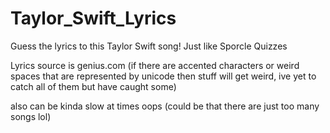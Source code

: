 # Taylor_Swift_Lyrics
Guess the lyrics to this Taylor Swift song! Just like Sporcle Quizzes

Lyrics source is genius.com (if there are accented characters or weird spaces that are represented by unicode then stuff will get weird, ive yet to catch all of them but have caught some)

also can be kinda slow at times oops (could be that there are just too many songs lol)
